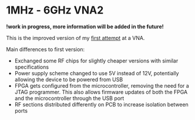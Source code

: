 # 1MHz - 6GHz VNA2
**!work in progress, more information will be added in the future!**

This is the improved version of my [first attempt](https://www.github.com/jankae/VNA) at a VNA.

Main differences to first version:
* Exchanged some RF chips for slightly cheaper versions with similar specifications
* Power supply scheme changed to use 5V instead of 12V, potentially allowing the device to be powered from USB
* FPGA gets configured from the microcontroller, removing the need for a JTAG programmer. This also allows firmware updates of both the FPGA and the microcontroller through the USB port
* RF sections distributed differently on PCB to increase isolation between ports
